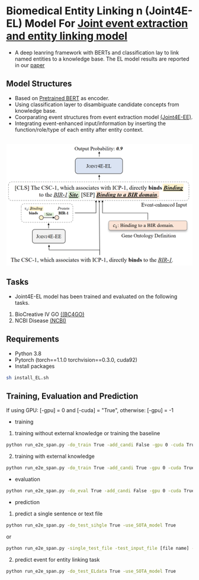 # Biomedical Entity Linking n (Joint4E-EL) Model For [Joint event extraction and entity linking model](https://arxiv.org/abs/2305.14645)
- A deep leanring framework with BERTs and classification lay to link named entities to a knowledge base. The EL model results are reported in our [paper](https://arxiv.org/abs/2305.14645)

## Model Structures
- Based on [Pretrained BERT](https://github.com/allenai/scibert) as encoder.
- Using classification layer to disambiguate candidate concepts from knowledge base.
- Coorparating event structures from event extraction model [(Joint4E-EE)](https://github.com/lxc-dolphin/BioJEE).
- Integrating event-enhanced input/information by inserting the function/role/type of each entity after entity context.
  
<p align="center">
    <br>
    <img src="https://github.com/lxc-dolphin/BioJEL/blob/main/sup/fig_git_EL.png" width="900"/>
    <br>
<p>

## Tasks
- Joint4E-EL model has been trained and evaluated on the following tasks.
1. BioCreative IV GO [((BC4GO)](https://www.ncbi.nlm.nih.gov/pmc/articles/PMC4112614/)
2. NCBI Disease [(NCBI)](https://www.ncbi.nlm.nih.gov/research/bionlp/Data/disease/)

## Requirements
- Python 3.8
- Pytorch (torch==1.1.0 torchvision==0.3.0, cuda92)
- Install packages

```bash
sh install_EL.sh
```

## Training, Evaluation and Prediction
If using GPU: [-gpu] = 0 and [-cuda] = "True", otherwise: [-gpu] = -1

- training
1. training without external knowledge or training the baseline
```bash
python run_e2e_span.py -do_train True -add_candi False -gpu 0 -cuda True
```
2. training with external knowledge 
```bash
python run_e2e_span.py -do_train True -add_candi True -gpu 0 -cuda True -use_SOTA_model True
```


- evaluation
```bash
python run_e2e_span.py -do_eval True -add_candi False -gpu 0 -cuda True -use_SOTA_model True
```

- prediction
1. predict a single sentence or text file
```bash
python run_e2e_span.py -do_test_sihgle True -use_SOTA_model True
```
or 
```bash
python run_e2e_span.py -single_test_file -test_input_file [file name] -use_SOTA_model True
```

2. predict event for entity linking task
```bash
python run_e2e_span.py -do_test_ELdata True -use_SOTA_model True
```
